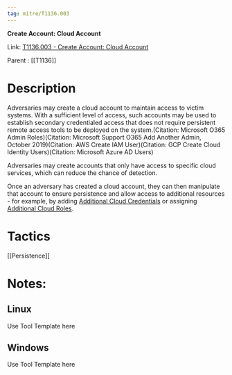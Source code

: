 ```yaml
---
tag: mitre/T1136.003
---
```


**Create Account: Cloud Account**

Link: [T1136.003 - Create Account: Cloud Account](https://attack.mitre.org/techniques/T1136/003)

Parent : [[T1136]]


# Description

Adversaries may create a cloud account to maintain access to victim systems. With a sufficient level of access, such accounts may be used to establish secondary credentialed access that does not require persistent remote access tools to be deployed on the system.(Citation: Microsoft O365 Admin Roles)(Citation: Microsoft Support O365 Add Another Admin, October 2019)(Citation: AWS Create IAM User)(Citation: GCP Create Cloud Identity Users)(Citation: Microsoft Azure AD Users)

Adversaries may create accounts that only have access to specific cloud services, which can reduce the chance of detection.

Once an adversary has created a cloud account, they can then manipulate that account to ensure persistence and allow access to additional resources - for example, by adding [Additional Cloud Credentials](https://attack.mitre.org/techniques/T1098/001) or assigning [Additional Cloud Roles](https://attack.mitre.org/techniques/T1098/003).

# Tactics


[[Persistence]]


# Notes:

## Linux

Use Tool Template here

## Windows

Use Tool Template here